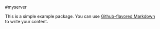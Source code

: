 #myserver

This is a simple example package. You can use
[Github-flavored Markdown](https://guides.github.com/features/mastering-markdown/)
to write your content.